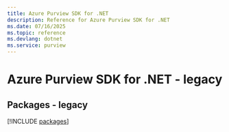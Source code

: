 ```yaml
---
title: Azure Purview SDK for .NET
description: Reference for Azure Purview SDK for .NET
ms.date: 07/16/2025
ms.topic: reference
ms.devlang: dotnet
ms.service: purview
---
```

# Azure Purview SDK for .NET - legacy
## Packages - legacy
[!INCLUDE [packages](purview-index.md)]